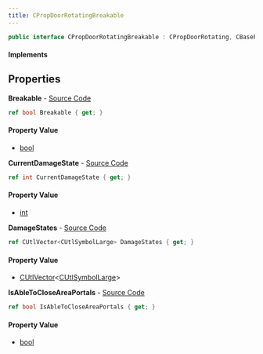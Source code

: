 ```yaml
---
title: CPropDoorRotatingBreakable
---
```


```csharp
public interface CPropDoorRotatingBreakable : CPropDoorRotating, CBasePropDoor, CDynamicProp, CBreakableProp, CBaseProp, CBaseAnimGraph, CBaseModelEntity, CBaseEntity, CEntityInstance, ISchemaClass<CEntityInstance>, ISchemaClass<CBaseEntity>, ISchemaClass<CBaseModelEntity>, ISchemaClass<CBaseAnimGraph>, ISchemaClass<CBaseProp>, ISchemaClass<CBreakableProp>, ISchemaClass<CDynamicProp>, ISchemaClass<CBasePropDoor>, ISchemaClass<CPropDoorRotating>, ISchemaClass<CPropDoorRotatingBreakable>, ISchemaField, ISchemaClass, INativeHandle
```

#### Implements

## Properties

**Breakable** - [Source Code](https://github.com/swiftly-solution/swiftlys2/blob/main/managed/src/SwiftlyS2.Generated/Schemas/Interfaces/CPropDoorRotatingBreakable.cs#L16)

```csharp
ref bool Breakable { get; }
```

#### Property Value

- [bool](https://learn.microsoft.com/dotnet/api/system.boolean)

**CurrentDamageState** - [Source Code](https://github.com/swiftly-solution/swiftlys2/blob/main/managed/src/SwiftlyS2.Generated/Schemas/Interfaces/CPropDoorRotatingBreakable.cs#L20)

```csharp
ref int CurrentDamageState { get; }
```

#### Property Value

- [int](https://learn.microsoft.com/dotnet/api/system.int32)

**DamageStates** - [Source Code](https://github.com/swiftly-solution/swiftlys2/blob/main/managed/src/SwiftlyS2.Generated/Schemas/Interfaces/CPropDoorRotatingBreakable.cs#L22)

```csharp
ref CUtlVector<CUtlSymbolLarge> DamageStates { get; }
```

#### Property Value

- [CUtlVector](/docs/api/shared/natives/cutlvector-1)<[CUtlSymbolLarge](/docs/api/shared/natives/cutlsymbollarge)>

**IsAbleToCloseAreaPortals** - [Source Code](https://github.com/swiftly-solution/swiftlys2/blob/main/managed/src/SwiftlyS2.Generated/Schemas/Interfaces/CPropDoorRotatingBreakable.cs#L18)

```csharp
ref bool IsAbleToCloseAreaPortals { get; }
```

#### Property Value

- [bool](https://learn.microsoft.com/dotnet/api/system.boolean)

